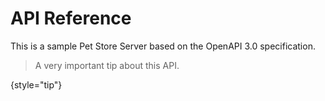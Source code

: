 # API Reference

This is a sample Pet Store Server based on the OpenAPI 3.0 specification.

> A very important tip about this API.
> 
{style="tip"}

<!-- Use <apidoc> tag to specify the group of endpoints with a certan tag in a reference section. In an openapi-path parameter specify the path to your specification file inside a project. -->